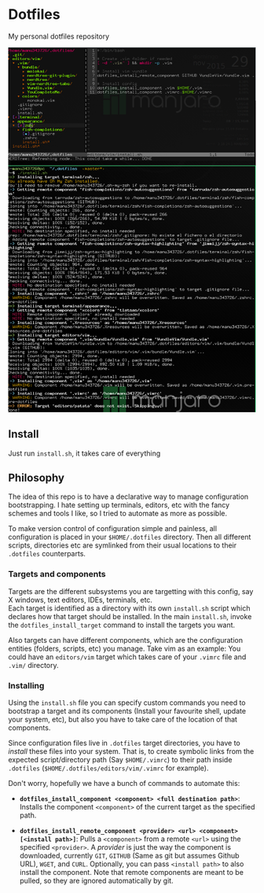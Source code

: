 # Dotfiles

My personal dotfiles repository

![](https://raw.githubusercontent.com/Manu343726/dotfiles/master/dotfiles.png)

## Install

Just run `install.sh`, it takes care of everything

## Philosophy

The idea of this repo is to have a declarative way to manage configuration bootstrapping. I hate setting up terminals, editors, etc with the fancy schemes and tools I like, so I tried to automate as more as possible.

To make version control of configuration simple and painless, all configuration is placed in your `$HOME/.dotfiles` directory. Then all different scripts, directories etc are symlinked from their usual locations to their `.dotfiles` counterparts.

### Targets and components

Targets are the different subsystems you are targetting with this config, say X windows, text editors, IDEs, terminals, etc.  
Each target is identified as a directory with its own `install.sh` script which declares how that target should be installed. In the main `install.sh`, invoke the `dotfiles_install_target` command to install the targets you want.

Also targets can have different components, which are the configuration entities (folders, scripts, etc) you manage. Take vim as an example: You could have an `editors/vim` target which takes care of your `.vimrc` file and `.vim/` directory.

### Installing

Using the `install.sh` file you can specify custom commands you need to bootstrap a target and its components (Install your favourite shell, update your system, etc), but also you have to take care of the location of that components.

Since configuration files live in `.dotfiles` target directories, you have to *install* these files into your system. That is, to create symbolic links from the expected script/directory path (Say `$HOME/.vimrc`) to their path inside `.dotfiles` (`$HOME/.dotfiles/editors/vim/.vimrc` for example).

Don't worry, hopefully we have a bunch of commands to automate this:

 - **`dotfiles_install_component <component> <full destination path>`**: Installs the component `<component>` of the current target as the specified path.

 - **`dotfiles_install_remote_component <provider> <url> <component> [<install path>]`**: Pulls a `<component>` from a remote `<url>` using the specified `<provider>`. A *provider* is just the way the component is downloaded, currently `GIT`, `GITHUB` (Same as git but assumes Github URL), `WGET`, and `CURL`. Optionally, you can pass `<install path>` to also install the component.
 Note that remote components are meant to be pulled, so they are ignored automatically by git.
